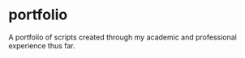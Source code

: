 # portfolio
A portfolio of scripts created through my academic and professional experience thus far.
